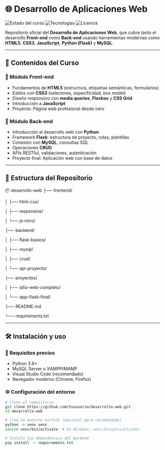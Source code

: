 # 🌐 Desarrollo de Aplicaciones Web

![Estado del curso](https://img.shields.io/badge/Estado-En%20desarrollo-blue.svg)
![Tecnologías](https://img.shields.io/badge/Tech-HTML%2FCSS%20%7C%20Flask%20%7C%20MySQL%20%7C%20JS-orange)
![Licencia](https://img.shields.io/badge/Licencia-MIT-green)

Repositorio oficial del **Desarrollo de Aplicaciones Web**, que cubre tanto el desarrollo **Front-end** como **Back-end** usando herramientas modernas como **HTML5**, **CSS3**, **JavaScript**, **Python (Flask)** y **MySQL**.

---

## 🧠 Contenidos del Curso

### 🔹 Módulo Front-end
- Fundamentos de **HTML5** (estructura, etiquetas semánticas, formularios)
- Estilos con **CSS3** (selectores, especificidad, box model)
- Diseño responsivo con **media queries**, **Flexbox** y **CSS Grid**
- Introducción a **JavaScript**
- Proyecto: Página web profesional desde cero

### 🔹 Módulo Back-end
- Introducción al desarrollo web con **Python**
- Framework **Flask**: estructura de proyecto, rutas, plantillas
- Conexión con **MySQL**, consultas SQL
- Operaciones **CRUD**
- APIs RESTful, validaciones, autenticación
- Proyecto final: Aplicación web con base de datos

---

## 📁 Estructura del Repositorio

📦 desarrollo-web
├── frontend/

│ ├── html-css/

│ ├── responsive/

│ └── js-intro/

├── backend/

│ ├── flask-basico/

│ ├── mysql/

│ ├── crud/

│ └── api-proyecto/

├── proyectos/

│ ├── sitio-web-completo/

│ └── app-flask-final/

├── README.md

└── requirements.txt


---

## 🛠️ Instalación y uso

### 🔧 Requisitos previos

- Python 3.9+
- MySQL Server o XAMPP/MAMP
- Visual Studio Code (recomendado)
- Navegador moderno (Chrome, Firefox)

### ⚙️ Configuración del entorno

```bash
# Clona el repositorio
git clone https://github.com/tuusuario/desarrollo-web.git
cd desarrollo-web

# Crea un entorno virtual (opcional pero recomendado)
python -m venv venv
source venv/bin/activate  # En Windows: venv\Scripts\activate

# Instala las dependencias del backend
pip install -r requirements.txt
